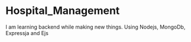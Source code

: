# Hospital_Management
I am  learning backend while making new things. Using Nodejs, MongoDb, Expressja and Ejs
